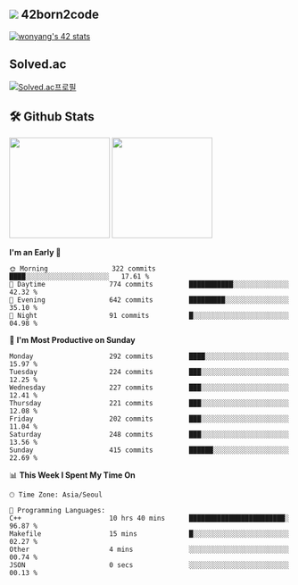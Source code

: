 
## <img src="https://img.shields.io/badge/-000000?style=flat&logo=42&logoColor=white"> 42born2code
[![wonyang's 42 stats](https://badge42.vercel.app/api/v2/cl5nhe5b6007809kydha7ht42/stats?cursusId=21&coalitionId=88)](https://profile.intra.42.fr/users/wonyang)

## Solved.ac
[![Solved.ac프로필](http://mazassumnida.wtf/api/v2/generate_badge?boj=bennyws)](https://solved.ac/bennyws)

## 🛠️ Github Stats
<p>
  <img height="180em" src="https://github-readme-stats-veggie-garden.vercel.app/api?username=gemstoneyang&show_icons=true&include_all_commits=true&bg_color=30,e96443,904e95&title_color=fff&text_color=fff">
  <img height="180em" src="https://github-readme-stats-veggie-garden.vercel.app/api/top-langs/?username=gemstoneyang&layout=compact&bg_color=30,e96443,904e95&title_color=fff&text_color=fff">
</p>

<!--START_SECTION:waka-->
**I'm an Early 🐤** 

```text
🌞 Morning                322 commits         ████░░░░░░░░░░░░░░░░░░░░░   17.61 % 
🌆 Daytime                774 commits         ███████████░░░░░░░░░░░░░░   42.32 % 
🌃 Evening                642 commits         █████████░░░░░░░░░░░░░░░░   35.10 % 
🌙 Night                  91 commits          █░░░░░░░░░░░░░░░░░░░░░░░░   04.98 % 
```
📅 **I'm Most Productive on Sunday** 

```text
Monday                   292 commits         ████░░░░░░░░░░░░░░░░░░░░░   15.97 % 
Tuesday                  224 commits         ███░░░░░░░░░░░░░░░░░░░░░░   12.25 % 
Wednesday                227 commits         ███░░░░░░░░░░░░░░░░░░░░░░   12.41 % 
Thursday                 221 commits         ███░░░░░░░░░░░░░░░░░░░░░░   12.08 % 
Friday                   202 commits         ███░░░░░░░░░░░░░░░░░░░░░░   11.04 % 
Saturday                 248 commits         ███░░░░░░░░░░░░░░░░░░░░░░   13.56 % 
Sunday                   415 commits         ██████░░░░░░░░░░░░░░░░░░░   22.69 % 
```


📊 **This Week I Spent My Time On** 

```text
🕑︎ Time Zone: Asia/Seoul

💬 Programming Languages: 
C++                      10 hrs 40 mins      ████████████████████████░   96.87 % 
Makefile                 15 mins             █░░░░░░░░░░░░░░░░░░░░░░░░   02.27 % 
Other                    4 mins              ░░░░░░░░░░░░░░░░░░░░░░░░░   00.74 % 
JSON                     0 secs              ░░░░░░░░░░░░░░░░░░░░░░░░░   00.13 % 
```


<!--END_SECTION:waka-->

